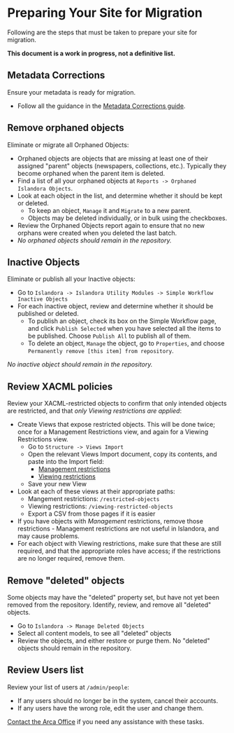 # Preparing Your Site for Migration

Following are the steps that must be taken to prepare your site for migration.

**This document is a work in progress, not a definitive list.**

## Metadata Corrections

Ensure your metadata is ready for migration.

  * Follow all the guidance in the [Metadata Corrections guide](/arca-docs/migration/migration-tasks/metadata-corrections/).

## Remove orphaned objects

Eliminate or migrate all Orphaned Objects:

  * Orphaned objects are objects that are missing at least one of their assigned "parent" objects (newspapers, collections, etc.). Typically they become orphaned when the parent item is deleted.
  * Find a list of all your orphaned objects at `Reports -> Orphaned Islandora Objects`.
  * Look at each object in the list, and determine whether it should be kept or deleted.
      * To keep an object, `Manage` it and `Migrate` to a new parent.
      * Objects may be deleted individually, or in bulk using the checkboxes.
  * Review the Orphaned Objects report again to ensure that no new orphans were created when you deleted the last batch.
  * *No orphaned objects should remain in the repository.*

## Inactive Objects

Eliminate or publish all your Inactive objects:

  * Go to `Islandora -> Islandora Utility Modules -> Simple Workflow Inactive Objects`
  * For each inactive object, review and determine whether it should be published or deleted.
      * To publish an object, check its box on the Simple Workflow page, and click `Publish Selected` when you have selected all the items to be published. Choose `Publish All` to publish all of them.
      * To delete an object, `Manage` the object, go to `Properties`, and choose `Permanently remove [this item] from repository`.

*No inactive object should remain in the repository.*

## Review XACML policies

Review your XACML-restricted objects to confirm that only intended objects are restricted, and that *only Viewing restrictions are applied*:

  * Create Views that expose restricted objects. This will be done twice; once for a Management Restrictions view, and again for a Viewing Restrictions view.
      * Go to `Structure -> Views Import`
      * Open the relevant Views Import document, copy its contents, and paste into the Import field:
          * [Management restrictions](/arca-docs/assets/management_restrictions_import.txt)
          * [Viewing restrictions](/arca-docs/assets/viewing_restrictions_import.txt)
      * Save your new View
  * Look at each of these views at their appropriate paths:
      * Mangement restrictions: `/restricted-objects`
      * Viewing restrictions: `/viewing-restricted-objects`
      * Export a CSV from those pages if it is easier
  * If you have objects with *Management* restrictions, remove those restrictions - Management restrictions are not useful in Islandora, and may cause problems.
  * For each object with Viewing restrictions, make sure that these are still required, and that the appropriate roles have access; if the restrictions are no longer required, remove them.

## Remove "deleted" objects

Some objects may have the "deleted" property set, but have not yet been removed from the repository. Identify, review, and remove all "deleted" objects.

  * Go to `Islandora -> Manage Deleted Objects`
  * Select all content models, to see all "deleted" objects
  * Review the objects, and either restore or purge them. No "deleted" objects should remain in the repository.

## Review Users list

Review your list of users at `/admin/people`:

  * If any users should no longer be in the system, cancel their accounts.
  * If any users have the wrong role, edit the user and change them.
  
    
[Contact the Arca Office](mailto:arcaoffice@bceln.ca) if you need any assistance with these tasks.